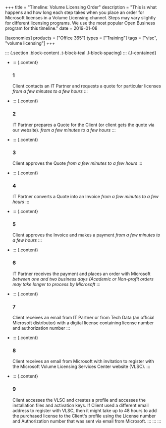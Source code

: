 +++
title = "Timeline: Volume Licensing Order"
description = "This is what happens and how long each step takes when you place an order for Microsoft licenses in a Volume Licensing channel. Steps may vary slightly for different licensing programs. We use the most popular Open Business program for this timeline."
date = 2019-01-08

[taxonomies]
products = ["Office 365"]
types = ["Training"]
tags = ["vlsc", "volume licensing"]
+++


::: {.section .block-content .t-block-teal .l-block-spacing}
::: {.l-contained}
-   ::: {.content}
    ### 1

    Client contacts an IT Partner and requests a quote for particular
    licenses *from a few minutes to a few hours*
    :::

-   ::: {.content}
    ### 2

    IT Partner prepares a Quote for the Client (or client gets the quote
    via our website). *from a few minutes to a few hours*
    :::

-   ::: {.content}
    ### 3

    Client approves the Quote *from a few minutes to a few hours*
    :::

-   ::: {.content}
    ### 4

    IT Partner converts a Quote into an Invoice *from a few minutes to
    a few hours*
    :::

-   ::: {.content}
    ### 5

    Client approves the Invoice and makes a payment *from a few minutes
    to a few hours*
    :::

-   ::: {.content}
    ### 6

    IT Partner receives the payment and places an order with Microsoft
    *between one and two business days (Academic or Non-profit orders
    may take longer to process by Microsoft*
    :::

-   ::: {.content}
    ### 7

    Client receives an email from IT Partner or from Tech Data (an
    official Microsoft distributor) with a digital license containing
    license number and authorization number
    :::

-   ::: {.content}
    ### 8

    Client receives an email from Microsoft with invitation to register
    with the Microsoft Volume Licensing Services Center website (VLSC).
    :::

-   ::: {.content}
    ### 9

    Client accesses the VLSC and creates a profile and accesses the
    installation files and activation keys. If Client used a different
    email address to register with VLSC, then it might take up to 48 hours
    to add the purchased license to the Client's profile using the
    License number and Authorization number that was sent via email
    from Microsoft.
    :::
:::
:::
